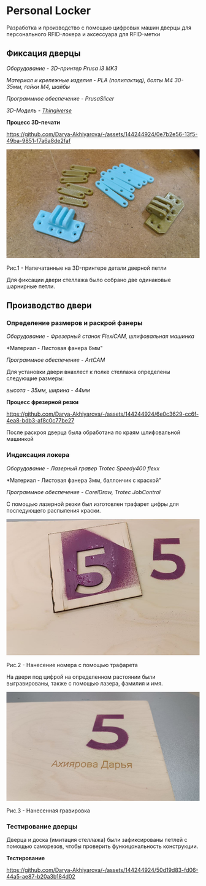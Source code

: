 # Personal Locker
Разработка и производство с помощью цифровых машин дверцы для персонального RFID-локера и аксессуара для RFID-метки

## Фиксация дверцы

*Оборудование - 3D-принтер Prusa i3 MK3*

*Материал и крепежные изделия - PLA (полилактид), болты М4 30-35мм, гайки М4, шайбы*

*Программное обеспечение - PrusaSlicer*

*3D-Модель - [Thingiverse](https://www.thingiverse.com/thing:2401035)*

**Процесс 3D-печати**

https://github.com/Darya-Akhiyarova/-/assets/144244924/0e7b2e56-13f5-49ba-9851-f7a6a8de2faf

![image](photos/детали.jpeg)

Рис.1 - Напечатанные на 3D-принтере детали дверной петли

Для фиксации двери стеллажа было собрано две одинаковые шарнирные петли.

## Производство двери

### Определение размеров и раскрой фанеры

*Оборудование - Фрезерный станок FlexiCAM, шлифовальная машинка*

*Материал - Листовая фанера 6мм"

*Программное обеспечение -  ArtCAM*

Для установки двери внахлест к полке стеллажа определены следующие размеры: 

*высота - 35мм, ширина - 44мм*

**Процесс фрезерной резки**

https://github.com/Darya-Akhiyarova/-/assets/144244924/6e0c3629-cc6f-4ea8-bdb3-af8c0c77be27

После раскроя дверца была обработана по краям шлифовальной машинкой

### Индексация локера

*Оборудование - Лазерный гравер Trotec Speedy400 flexx*

*Материал - Листовая фанера 3мм, баллончик с краской"

*Программное обеспечение -  CorelDraw, Trotec JobControl*

С помощью лазерной резки был изготовлен трафарет цифры для последующего распыления краски.

![image](photos/трафарет.jpeg)

Рис.2 - Нанесение номера с помощью трафарета

На двери под цифрой на определенном растоянии были выгравированы, также с помощью лазера, фамилия и имя.

![image](photos/гравировка.jpeg)

Рис.3 - Нанесенная гравировка

### Тестирование дверцы

Дверца и доска (имитация стеллажа) были зафиксированы петлей с помощью саморезов, чтобы проверить функицональность конструкции.

**Тестирование**

https://github.com/Darya-Akhiyarova/-/assets/144244924/50d19d83-fd06-44a5-ae87-b20a3b184d02


